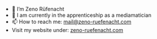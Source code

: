 - 👋 I’m Zeno Rüfenacht
- 💬 I am currently in the apprenticeship as a mediamatician
- 📫 How to reach me: <mail@zeno-ruefenacht.com>
- Visit my website under: <a href="https://zeno-ruefenacht.com" target = blank>zeno-ruefenacht.com</a>
